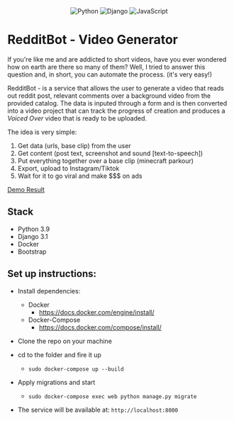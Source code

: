 <div align="center">
    <img alt="Python" src="https://img.shields.io/badge/python%20-%2314354C.svg?&style=for-the-badge&logo=python&logoColor=white"/>
    <img alt="Django" src="https://img.shields.io/badge/django%20-%23092E20.svg?&style=for-the-badge&logo=django&logoColor=white"/>
    <img alt="JavaScript" src="https://img.shields.io/badge/javascript%20-%23323330.svg?&style=for-the-badge&logo=javascript&logoColor=%23F7DF1E"/>
</div>

# RedditBot - Video Generator
If you're like me and are addicted to short videos, have you ever wondered how on earth are there so many of them?
Well, I tried to answer this question and, in short, you can automate the process. (it's very easy!)

RedditBot - is a service that allows the user to generate a video
that reads out reddit post, relevant comments over a background video from
the provided catalog. The data is inputed through a form and is then converted into a video project that can
track the progress of creation and produces a *Voiced Over* video that is ready to be uploaded.

The idea is very simple:
1. Get data (urls, base clip) from the user
2. Get content (post text, screenshot and sound [text-to-speech])
3. Put everything together over a base clip (minecraft parkour)
4. Export, upload to Instagram/Tiktok
5. Wait for it to go viral and make $$$ on ads


[Demo Result](https://drive.google.com/file/d/1P3B2Jan5bwJUkvgY5Jjt-r0EWfMPSLAt/view?usp=sharing)

## Stack
* Python 3.9
* Django 3.1
* Docker
* Bootstrap

## Set up instructions:
* Install dependencies:
    * Docker 
        * https://docs.docker.com/engine/install/
    * Docker-Compose
        * https://docs.docker.com/compose/install/

* Clone the repo on your machine

* cd to the folder and fire it up
    * ```sudo docker-compose up --build```

* Apply migrations and start
    * ```sudo docker-compose exec web python manage.py migrate```

* The service will be available at:
    ```http://localhost:8000```
